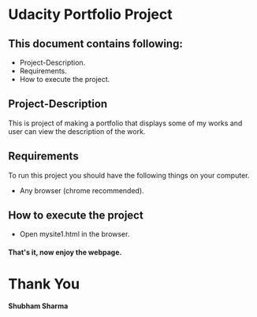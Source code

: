 # Udacity Portfolio Project

## This document contains following:
- Project-Description.
- Requirements.
- How to execute the project.

## Project-Description
This is project of making a portfolio that displays some of my works and user can view the description of the work.

## Requirements
To run this project you should have the following things on your computer.
- Any browser (chrome recommended).

## How to execute the project
- Open mysite1.html in the browser.

#### That's it, now enjoy the webpage.


# Thank You
**Shubham Sharma**
